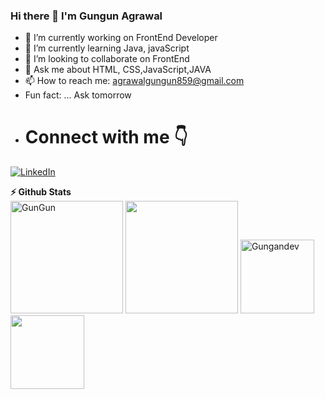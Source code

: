 ### Hi there 👋 I'm Gungun Agrawal

- 🔭 I’m currently working on FrontEnd Developer
- 🌱 I’m currently learning Java, javaScript
- 👯 I’m looking to collaborate on FrontEnd
- 💬 Ask me about HTML, CSS,JavaScript,JAVA
- 📫 How to reach me: agrawalgungun859@gmail.com
-  Fun fact: ... Ask tomorrow
-  # Connect with me 👇
<p float="left">
    <a href="https://www.linkedin.com/in/gungun-agrawal-6451362a9/" title="Redirect to LinkedIn" target="_blank">
    <img src="https://img.shields.io/badge/LinkedIn-0077B5?style=for-the-badge&logo=linkedin&logoColor=white" alt="LinkedIn" /></a>
    <a href= "https://www.hackerrank.com/profile/agrawalgungun859" title="Redirect to Hacker Rank" target="_blank">
    </a>

   </p>
  <summary><b>⚡ Github Stats</b></summary>
<img height="180em" src="https://github-readme-stats.vercel.app/api?username=Gungundev&show_icons=true&locale=en" alt="GunGun" />
<img height="180em" src="https://github-readme-stats.vercel.app/api/top-langs/?username=Gungundev&layout=compact"/>
<img height="118em" src="https://github-readme-stats.vercel.app/api/top-langs/?username=Gungandev&theme=midnight-purple&show_icons=true&hide_border=true&layout=compact" alt="Gungandev"/>
<img height="118em" src="https://github-readme-streak-stats.herokuapp.com/?user=gungandev&theme=midnight-purple&hide_border=true"/>
</details>

